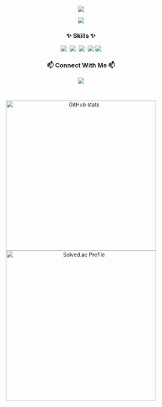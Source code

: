 <p align='center'>
   <img src="https://capsule-render.vercel.app/api?type=waving&color=BDBDC8&height=300&section=header&text=Gyeonghun%20Lee%20&fontSize=50&animation=fadeIn&fontAlignY=38" />
  <p align="center">
<a href="https://hits.seeyoufarm.com"><img src="https://hits.seeyoufarm.com/api/count/incr/badge.svg?url=https%3A%2F%2Fgithub.com%2Flgh000322&count_bg=%23F32DEC&title_bg=%23555555&icon=&icon_color=%23E7E7E7&title=count&edge_flat=false"/></a>
 


<h3 align="center">✨ Skills ✨</h3>
<p align="center">
  <img src="https://img.shields.io/badge/Java-007396?style=flat-square&logo=Java&logoColor=white"/></a>&nbsp
  <img src="https://img.shields.io/badge/SpringBoot-6DB33F?style=flat-square&logo=SpringBoot&logoColor=white"/></a>&nbsp 
  <img src="https://img.shields.io/badge/Mysql-E6B91E?style=flat-square&logo=MySql&logoColor=white"/></a>&nbsp 
  <img src="https://img.shields.io/badge/Docker-2496ED?style=flat-square&logo=Docker&logoColor=white"/>
  <img src="https://img.shields.io/badge/GitHub Action-2496ED?style=flat-square&logo=githubactions&logoColor=skyblue" />
</p>

<h3 align="center"> 📫 Connect With Me 📫 </h3>
<p align="center">
  <a href="mailto:kang000322@gmail.com">
    <img src="https://img.shields.io/badge/Gmail-D14836?style=for-the-badge&logo=gmail&logoColor=white"/>
    </a>
  </a>
</p>
<br>
<p align="center">
    <img src="https://github-readme-stats.vercel.app/api?username=lgh000322&show_icons=true&theme=radical" alt="GitHub stats" width="400">
    <a href="https://solved.ac/kyounghun12/">
        <img src="http://mazassumnida.wtf/api/v2/generate_badge?boj=kyounghun12" alt="Solved.ac Profile" width="400">
    </a>
</p>
<br>


